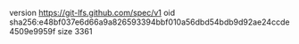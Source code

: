 version https://git-lfs.github.com/spec/v1
oid sha256:e48bf037e6d66a9a826593394bbf010a56dbd54bdb9d92ae24ccde4509e9959f
size 3361
